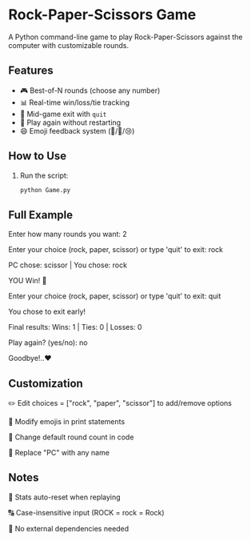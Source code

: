 # Rock-Paper-Scissors Game

A Python command-line game to play Rock-Paper-Scissors against the computer with customizable rounds.

## Features
- 🎮 Best-of-N rounds (choose any number)
- 📊 Real-time win/loss/tie tracking
- 🚪 Mid-game exit with `quit`
- 🔄 Play again without restarting
- 😄 Emoji feedback system (🎉/🤝/😢)

## How to Use
1. Run the script:
   ```bash
   python Game.py

##  Full Example


Enter how many rounds you want: 2


Enter your choice (rock, paper, scissor) or type 'quit' to exit: rock


PC chose: scissor | You chose: rock

YOU Win! 🎉

Enter your choice (rock, paper, scissor) or type 'quit' to exit: quit


You chose to exit early!


Final results:
Wins: 1 | Ties: 0 | Losses: 0


Play again? (yes/no): no

Goodbye!..♥


## Customization
✏️ Edit choices = ["rock", "paper", "scissor"] to add/remove options

🎨 Modify emojis in print statements

🔢 Change default round count in code

📛 Replace "PC" with any name

##  Notes


🔄 Stats auto-reset when replaying

🔠 Case-insensitive input (ROCK = rock = Rock)

📁 No external dependencies needed

